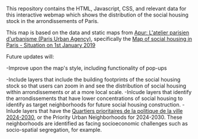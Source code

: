 This repository contains the HTML, Javascript, CSS, and relevant data for this interactive webmap which shows the distribution of the social housing stock in the arrondissements of Paris.  


This map is based on the data and static maps from [Apur: L'atelier parisien d'urbanisme (Paris Urban Agency)](https://www.apur.org/fr), specifically the [Map of social housing in Paris - Situation on 1st January 2019](https://www.apur.org/en/our-works/map-social-housing-paris-situation-1st-january-2019)

Future updates will:  

-Improve upon the map's style, including functionality of pop-ups

-Include layers that include the building footprints of the social housing stock so that users can zoom in and see the distribution of social housing within arrondissements or at a more local scale.
-Inlcude layers that identify the arrondissements that have lower concentrations of social housing to identify as target neighborhoods for future social housing construction.
-Inlude layers that have the [Quartiers prioritaires de la politique de la ville 2024-2030](https://www.apur.org/sites/default/files/documents/cartefichiers-attaches/carte_qpv_grand_paris.pdf?token=gjJIUYAY), or the Priority Urban Neighborhoods for 2024-2030. These neighborhoods are identified as facing socioeconomic challenges such as socio-spatial segregation, for example.



